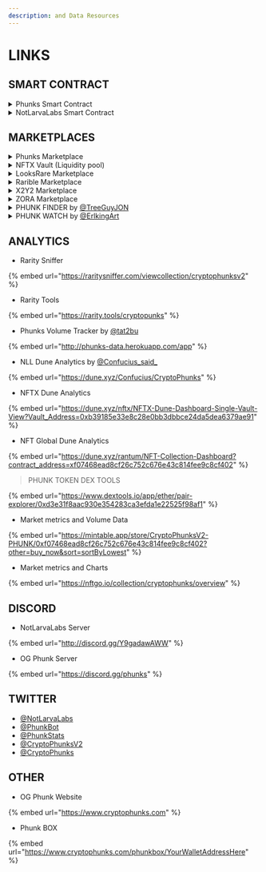 ```yaml
---
description: and Data Resources
---
```


# LINKS

## SMART CONTRACT

<details>

<summary>Phunks Smart Contract</summary>

[https://etherscan.io/token/0xf07468ead8cf26c752c676e43c814fee9c8cf402](https://etherscan.io/token/0xf07468ead8cf26c752c676e43c814fee9c8cf402)

</details>

<details>

<summary>NotLarvaLabs Smart Contract</summary>

[https://etherscan.io/address/0xd6c037bE7FA60587e174db7A6710f7635d2971e7#code](https://etherscan.io/address/0xd6c037bE7FA60587e174db7A6710f7635d2971e7#code)

</details>

## MARKETPLACES

<details>

<summary>Phunks Marketplace</summary>

[https://notlarvalabs.com/cryptophunks](https://notlarvalabs.com/cryptophunks)

</details>

<details>

<summary>NFTX Vault (Liquidity pool)</summary>

[https://nftx.io/vault/0xb39185e33e8c28e0bb3dbbce24da5dea6379ae91/buy/](https://nftx.io/vault/0xb39185e33e8c28e0bb3dbbce24da5dea6379ae91/buy/)

</details>

<details>

<summary>LooksRare Marketplace</summary>

[https://looksrare.org/collections/0xf07468eAd8cf26c752C676E43C814FEe9c8CF402](https://looksrare.org/collections/0xf07468eAd8cf26c752C676E43C814FEe9c8CF402)

</details>

<details>

<summary>Rarible Marketplace</summary>

[https://rarible.com/collection/0xf07468ead8cf26c752c676e43c814fee9c8cf402/items](https://rarible.com/collection/0xf07468ead8cf26c752c676e43c814fee9c8cf402/items)

</details>

<details>

<summary>X2Y2 Marketplace</summary>

[https://x2y2.io/collection/crypto-phunks/items](https://x2y2.io/collection/crypto-phunks/items)

</details>

<details>

<summary>ZORA Marketplace</summary>

[https://zora.co/collections/0xf07468eAd8cf26c752C676E43C814FEe9c8CF402](https://zora.co/collections/0xf07468eAd8cf26c752C676E43C814FEe9c8CF402)

</details>

<details>

<summary>PHUNK FINDER by <a href="https://twitter.com/TreeGuyJON">@TreeGuyJON</a></summary>

[https://phunkfinder.com/](https://phunkfinder.com)

</details>

<details>

<summary>PHUNK WATCH by <a href="https://twitter.com/ErlkingArt">@ErlkingArt</a></summary>

[https://phunk.watch/](https://phunk.watch)

</details>

## ANALYTICS

* Rarity Sniffer

{% embed url="https://raritysniffer.com/viewcollection/cryptophunksv2" %}

* Rarity Tools

{% embed url="https://rarity.tools/cryptopunks" %}

* Phunks Volume Tracker by [@tat2bu](https://twitter.com/tat2bu)

{% embed url="http://phunks-data.herokuapp.com/app" %}

* NLL Dune Analytics by [@Confucius\_said\_](https://twitter.com/Confucius\_said\_)

{% embed url="https://dune.xyz/Confucius/CryptoPhunks" %}

* NFTX Dune Analytics

{% embed url="https://dune.xyz/nftx/NFTX-Dune-Dashboard-Single-Vault-View?Vault_Address=0xb39185e33e8c28e0bb3dbbce24da5dea6379ae91" %}

* NFT Global Dune Analytics

{% embed url="https://dune.xyz/rantum/NFT-Collection-Dashboard?contract_address=xf07468ead8cf26c752c676e43c814fee9c8cf402" %}

> PHUNK TOKEN DEX TOOLS

{% embed url="https://www.dextools.io/app/ether/pair-explorer/0xd3e31f8aac930e354283ca3efda1e22525f98af1" %}

* Market metrics and Volume Data

{% embed url="https://mintable.app/store/CryptoPhunksV2-PHUNK/0xf07468ead8cf26c752c676e43c814fee9c8cf402?other=buy_now&sort=sortByLowest" %}

* Market metrics and Charts

{% embed url="https://nftgo.io/collection/cryptophunks/overview" %}

## DISCORD

* NotLarvaLabs Server

{% embed url="http://discord.gg/Y9gadawAWW" %}

* OG Phunk Server

{% embed url="https://discord.gg/phunks" %}

## TWITTER

* [@NotLarvaLabs](https://twitter.com/NotLarvaLabs)&#x20;
* [@PhunkBot](https://twitter.com/PhunkBot)
* [@PhunkStats](https://twitter.com/PhunkStats)
* [@CryptoPhunksV2](https://twitter.com/CryptoPhunksV2)
* [@CryptoPhunks](https://twitter.com/CryptoPhunks)

## OTHER

* OG Phunk Website

{% embed url="https://www.cryptophunks.com" %}

* Phunk BOX

{% embed url="https://www.cryptophunks.com/phunkbox/YourWalletAddressHere" %}
